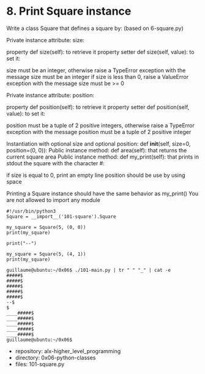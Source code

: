 # 8. Print Square instance



Write a class Square that defines a square by: (based on 6-square.py)

Private instance attribute: size:


property def size(self): to retrieve it
property setter def size(self, value): to set it:


size must be an integer, otherwise raise a TypeError exception with the message size must be an integer
if size is less than 0, raise a ValueError exception with the message size must be >= 0


Private instance attribute: position:


property def position(self): to retrieve it
property setter def position(self, value): to set it:


position must be a tuple of 2 positive integers, otherwise raise a TypeError exception with the message position must be a tuple of 2 positive integer


Instantiation with optional size and optional position: def __init__(self, size=0, position=(0, 0)):
Public instance method: def area(self): that returns the current square area
Public instance method: def my_print(self): that prints in stdout the square with the character #:


if size is equal to 0, print an empty line
position should be use by using space

Printing a Square instance should have the same behavior as my_print()
You are not allowed to import any module

```guillaume@ubuntu:~/0x06$ cat 101-main.py
#!/usr/bin/python3
Square = __import__('101-square').Square

my_square = Square(5, (0, 0))
print(my_square)

print("--")

my_square = Square(5, (4, 1))
print(my_square)

guillaume@ubuntu:~/0x06$ ./101-main.py | tr " " "_" | cat -e
#####$
#####$
#####$
#####$
#####$
--$
$
____#####$
____#####$
____#####$
____#####$
____#####$
guillaume@ubuntu:~/0x06$ 
```


 - repository: alx-higher_level_programming
 - directory: 0x06-python-classes
 - files: 101-square.py

